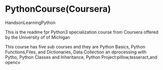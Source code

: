 # PythonCourse(Coursera)
 HandsonLearningPython

 This is the readme fpr Python3 specialization course from Coursera offered by the University of of Michigan

This course has five sub courses and they are Python Basics, Python Functions,Files, and Dictionaries, Data Collection an dprocessing with Pytho, Python Classes and Inheritance, Python Project:pillow,tesseract,and opencv
